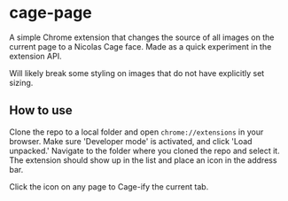 # cage-page

A simple Chrome extension that changes the source of all images on the current page to a Nicolas Cage face.  Made as a quick experiment in the extension API.

Will likely break some styling on images that do not have explicitly set sizing.

## How to use

Clone the repo to a local folder and open `chrome://extensions` in your browser.  Make sure 'Developer mode' is activated, and click 'Load unpacked.'  Navigate to the folder where you cloned the repo and select it.  The extension should show up in the list and place an icon in the address bar.

Click the icon on any page to Cage-ify the current tab.